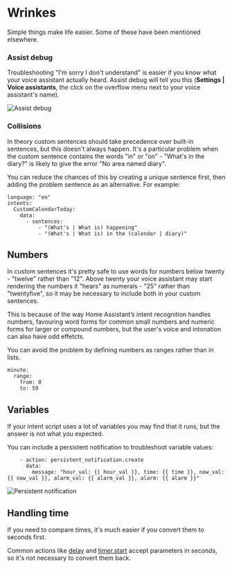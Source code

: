 # Wrinkes

Simple things make life easier. Some of these have been mentioned elsewhere.

### Assist debug

Troubleshooting "I'm sorry I don't understand" is easier if you know what your voice assistant actually heard. Assist debug will tell you this (**Settings | Voice assistants**, the click on the overflow menu next to your voice assistant's name).

![Assist debug](https://github.com/jackjourneyman/custom-sentences-and-intents-in-Home-Assistant/blob/main/assist_debug.png)

### Collisions

In theory custom sentences should take precedence over built-in sentences, but this doesn't always happen. It's a particular problem when the custom sentence contains the words "in" or "on" - "What's in the diary?" is likely to give the error "No area named diary".

You can reduce the chances of this by creating a unique sentence first, then adding the problem sentence as an alternative. For example:
```
language: "en"
intents:
  CustomCalendarToday:
    data:
      - sentences:
          - "(What's | What is) happening"
          - "(What's | What is) in the (calendar | diary)"
```
## Numbers

In custom sentences it's pretty safe to use words for numbers below twenty - "twelve" rather than "12". Above twenty your voice assistant may start rendering the numbers it "hears" as numerals - "25" rather than "twentyfive", so it may be necessary to include both in your custom sentences.

This is because of the way Home Assistant’s intent recognition handles numbers, favouring word forms for common small numbers and numeric forms for larger or compound numbers, but the user's voice and intonation can also have odd effetcts.

You can avoid the problem by defining numbers as ranges rather than in lists.
```
minute:
  range:
    from: 0
    to: 59
```

## Variables

If your intent script uses a lot of variables you may find that it runs, but the answer is not what you expected.

You can include a persistent notification to troubleshoot variable values:
```
    - action: persistent_notification.create
      data:
        message: "hour_val: {{ hour_val }}, time: {{ time }}, now_val: {{ now_val }}, alarm_val: {{ alarm_val }}, alarm: {{ alarm }}"

```
![Persistent notification](https://github.com/jackjourneyman/custom-sentences-and-intents-in-Home-Assistant/blob/main/notification.png)


## Handling time

If you need to compare times, it's much easier if you convert them to seconds first.

Common actions like [delay](https://www.home-assistant.io/docs/scripts/#wait-for-time-to-pass-delay) and [timer.start](https://www.home-assistant.io/integrations/timer/) accept parameters in seconds, so it's not necessary to convert them back.
